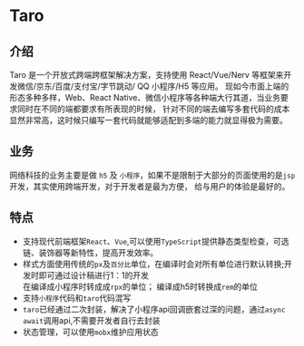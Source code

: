 # Taro

## 介绍
Taro 是一个开放式跨端跨框架解决方案，支持使用 React/Vue/Nerv 等框架来开发微信/京东/百度/支付宝/字节跳动/ QQ 小程序/H5 等应用。
现如今市面上端的形态多种多样，Web、React Native、微信小程序等各种端大行其道，当业务要求同时在不同的端都要求有所表现的时候，
针对不同的端去编写多套代码的成本显然非常高，这时候只编写一套代码就能够适配到多端的能力就显得极为需要。


## 业务
网络科技的业务主要是做 ```h5``` 及 ```小程序```，如果不是限制于大部分的页面使用的是```jsp```开发，其实使用跨端开发，对于开发者是最为方便，
给与用户的体验是最好的。


## 特点
- 支持现代前端框架```React```、```Vue```,可以使用```TypeScript```提供静态类型检查，可选链、装饰器等新特性，提高开发效率。
- 样式方面使用传统的```px```及```百分比```单位，在编译时会对所有单位进行默认转换;开发时即可通过设计稿进行1：1的开发  
  在编译成小程序时转成成```rpx```的单位；  编译成h5时转换成```rem```的单位
- 支持```小程序```代码和```taro```代码混写
- ```taro```已经通过二次封装，解决了小程序api回调嵌套过深的问题，通过```async await```调用api,不需要开发者自行去封装
- 状态管理，可以使用```mobx```维护应用状态
